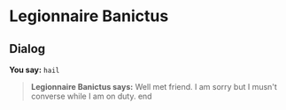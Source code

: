 # Legionnaire Banictus


## Dialog

**You say:** `hail`



>**Legionnaire Banictus says:** Well met friend. I am sorry but I musn't converse while I am on duty.
end
